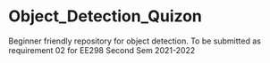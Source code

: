 # Object_Detection_Quizon

Beginner friendly repository for object detection. 
To be submitted as requirement 02 for EE298 Second Sem 2021-2022
